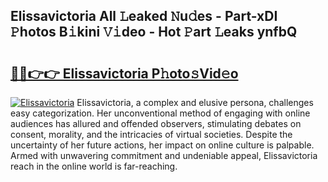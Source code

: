 ## Elissavictoria All 𝙻eaked 𝙽u𝚍es - Part-xDI 𝙿hotos B𝚒kini 𝚅𝚒deo - Hot 𝙿art 𝙻eaks ynfbQ

# <h2><a href="http://ld3ep4.urlbe.top/?page=Elissavictoria">🔗🔗👉👉 Elissavictoria P𝚑oto𝚜Vid𝚎o</a></h2>

[![Elissavictoria](https://i.imgur.com/eBuTRDB.gif)](http://ld3ep4.urlbe.top/?page=Elissavictoria)
Elissavictoria, a complex and elusive persona, challenges easy categorization. Her unconventional method of engaging with online audiences has allured and offended observers, stimulating debates on consent, morality, and the intricacies of virtual societies. Despite the uncertainty of her future actions, her impact on online culture is palpable. Armed with unwavering commitment and undeniable appeal, Elissavictoria reach in the online world is far-reaching.
